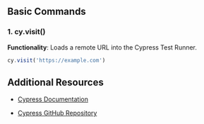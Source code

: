 ## Basic Commands

### 1. **cy.visit()**

 **Functionality**: Loads a remote URL into the Cypress Test Runner.
 ```javascript
 cy.visit('https://example.com')
 ```


 
 

## Additional Resources

-   [Cypress Documentation](%5B%5Bhttps://docs.cypress.io%5D(https://docs.cypress.io/)%5D(%5Bhttps://docs.cypress.io/%5D(https://docs.cypress.io/)))
    
-   [Cypress GitHub Repository](%5B%5Bhttps://github.com/cypress-io/cypress%5D(https://github.com/cypress-io/cypress)%5D(%5Bhttps://github.com/cypress-io/cypress%5D(https://github.com/cypress-io/cypress)))



<!--stackedit_data:
eyJoaXN0b3J5IjpbLTE5NjQ3NTY3MTksNjEyNjQwNjE2LDczMD
k5ODExNl19
-->